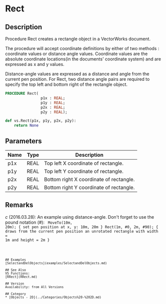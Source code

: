 # Rect

## Description
Procedure Rect creates a rectangle object in a VectorWorks document.

The procedure will accept coordinate definitions by either of two methods : coordinate values or distance angle values. Coordinate values are the absolute coordinate locations(in the documents' coordinate system) and are expressed as x and y values. 

Distance-angle values are expressed as a distance and angle from the current pen position. For Rect, two distance angle pairs are required to specify the top left and bottom right of the rectangle object.

```pascal
PROCEDURE Rect(
				p1x : REAL;
				p1y : REAL;
				p2x : REAL;
				p2y : REAL);
```

```python
def vs.Rect(p1x, p1y, p2x, p2y):
    return None
```

## Parameters
|Name|Type|Description|
|---|---|---|
|p1x|REAL|Top left X coordinate of rectangle.|
|p1y|REAL|Top left Y coordinate of rectangle.|
|p2x|REAL|Bottom right X coordinate of rectangle.|
|p2y|REAL|Bottom right Y coordinate of rectangle.|

## Remarks
*_c_* (2016.03.28): An example using distance-angle. Don't forget to use the pound notation (#):
<code lang="vs">
MoveTo(10m, 20m); { set pen position at x, y: 10m, 20m }
Rect(1m, #0, 2m, #90); 
{ draws from the current pen position 
an unrotated rectangle with width = 1m and height = 2m }
```

## Examples
[SelectandDelObjects](examples/SelectandDelObjects.md)

## See Also
VS Functions:
[RRect](RRect.md)

## Version
Availability: from All Versions

## Category
* [Objects - 2D](../Categories/Objects%20-%202D.md)
